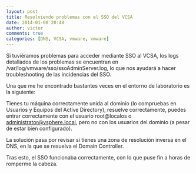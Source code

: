 ```yaml
---
layout: post
title: Resolviendo problemas con el SSO del VCSA
date: 2014-01-08 20:48
author: victor
comments: true
categories: [DNS, VCSA, vmware, vmware]
---
```

Si tuviéramos problemas para acceder mediante SSO al VCSA, los logs detallados de los problemas se encuentran en /var/log/vmware/sso/ssoAdminServer.log, lo que nos ayudará a hacer troubleshooting de las incidencias del SSO.

Una que me he encontrado bastantes veces en el entorno de laboratorio es la siguiente:

Tienes tu máquina correctamente unida al dominio (lo compruebas en Usuarios y Equipos del Active Directory), resuelve correctamente, puedes entrar correctamente con el usuario root@localos o administrator@vsphere.local, pero no con los usuarios del dominio (a pesar de estar bien configurado).

La solución pasa por revisar si tienes una zona de resolución inversa en el DNS, en la que se resuelva el Domain Controller.

Tras esto, el SSO funcionaba correctamente, con lo que puse fin a horas de romperme la cabeza.
